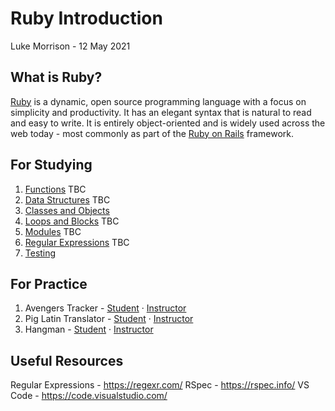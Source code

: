 # Ruby Introduction
Luke Morrison - 12 May 2021
 
## What is Ruby?

[Ruby](https://ruby-doc.com/) is a  dynamic, open source programming language with a focus on simplicity and productivity. It has an elegant syntax that is natural to read and easy to write. It is entirely object-oriented and is widely used across the web today - most commonly as part of the [Ruby on Rails](https://rubyonrails.org) framework.

## For Studying

1.  [Functions](/BasicOperations.md) TBC
2.  [Data Structures](/DataStructures.md) TBC
3.  [Classes and Objects](/ClassesAndObjects.md)
4.  [Loops and Blocks](/Blocks.md) TBC
5.  [Modules](/Modules.md) TBC
6.  [Regular Expressions](/RegularExpressions.md) TBC
7.  [Testing](/Testing.md)

## For Practice

1.  Avengers Tracker - [Student](#) &middot; [Instructor](https://github.com/lukejamesmorrison/avengers-tracker)
2.  Pig Latin Translator  - [Student](#) &middot; [Instructor](https://github.com/lukejamesmorrison/pig-latin-translator)
2.  Hangman - [Student](#) &middot; [Instructor](#)

## Useful Resources

Regular Expressions - https://regexr.com/
RSpec - https://rspec.info/
VS Code - https://code.visualstudio.com/

